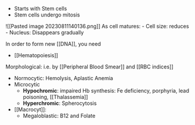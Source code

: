 - Starts with Stem cells
- Stem cells undergo mitosis

![[Pasted image 20230811140136.png]]
As cell matures:
	- Cell size: reduces
	- Nucleus: Disappears gradually

In order to form new [[DNA]], you need 
- [[Hematopoiesis]] 


Morphological: i.e. by [[Peripheral Blood Smear]] and [[RBC indices]] 
- Normocytic: Hemolysis, Aplastic Anemia
- Microcytic
	- **Hypochromic**: impaired Hb synthesis: Fe deficiency, porphyria, lead poisoning, [[Thalassemia]] 
	- **Hyperchromic**: Spherocytosis
- [[Macrocyt]]: 
	- Megaloblastic: B12 and Folate